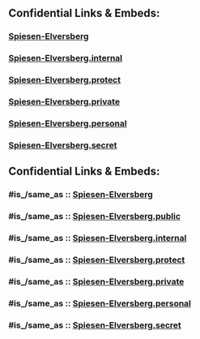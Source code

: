 
## Confidential Links & Embeds: 

### [Spiesen-Elversberg](../../../../../../../../../../../_public/Earth/Continent/Europe/Europe~Central/Germany/Germany~West/Saarland/counties~Saarland/Neunkirchen,Saar/cities~Neunkirchen,Saar/Spiesen-Elversberg.md) 

### [Spiesen-Elversberg.internal](../../../../../../../../../../../_internal/Earth/Continent/Europe/Europe~Central/Germany/Germany~West/Saarland/counties~Saarland/Neunkirchen,Saar/cities~Neunkirchen,Saar/Spiesen-Elversberg.internal.md) 

### [Spiesen-Elversberg.protect](../../../../../../../../../../../_protect/Earth/Continent/Europe/Europe~Central/Germany/Germany~West/Saarland/counties~Saarland/Neunkirchen,Saar/cities~Neunkirchen,Saar/Spiesen-Elversberg.protect.md) 

### [Spiesen-Elversberg.private](../../../../../../../../../../../_private/Earth/Continent/Europe/Europe~Central/Germany/Germany~West/Saarland/counties~Saarland/Neunkirchen,Saar/cities~Neunkirchen,Saar/Spiesen-Elversberg.private.md) 

### [Spiesen-Elversberg.personal](../../../../../../../../../../../_personal/Earth/Continent/Europe/Europe~Central/Germany/Germany~West/Saarland/counties~Saarland/Neunkirchen,Saar/cities~Neunkirchen,Saar/Spiesen-Elversberg.personal.md) 

### [Spiesen-Elversberg.secret](../../../../../../../../../../../_secret/Earth/Continent/Europe/Europe~Central/Germany/Germany~West/Saarland/counties~Saarland/Neunkirchen,Saar/cities~Neunkirchen,Saar/Spiesen-Elversberg.secret.md) 


## Confidential Links & Embeds: 

### #is_/same_as :: [Spiesen-Elversberg](/_Standards/Earth/Continent/Europe/Europe~Central/Germany/Germany~West/Saarland/counties~Saarland/Neunkirchen,Saar/cities~Neunkirchen,Saar/Spiesen-Elversberg.md) 

### #is_/same_as :: [Spiesen-Elversberg.public](/_public/Earth/Continent/Europe/Europe~Central/Germany/Germany~West/Saarland/counties~Saarland/Neunkirchen,Saar/cities~Neunkirchen,Saar/Spiesen-Elversberg.public.md) 

### #is_/same_as :: [Spiesen-Elversberg.internal](/_internal/Earth/Continent/Europe/Europe~Central/Germany/Germany~West/Saarland/counties~Saarland/Neunkirchen,Saar/cities~Neunkirchen,Saar/Spiesen-Elversberg.internal.md) 

### #is_/same_as :: [Spiesen-Elversberg.protect](/_protect/Earth/Continent/Europe/Europe~Central/Germany/Germany~West/Saarland/counties~Saarland/Neunkirchen,Saar/cities~Neunkirchen,Saar/Spiesen-Elversberg.protect.md) 

### #is_/same_as :: [Spiesen-Elversberg.private](/_private/Earth/Continent/Europe/Europe~Central/Germany/Germany~West/Saarland/counties~Saarland/Neunkirchen,Saar/cities~Neunkirchen,Saar/Spiesen-Elversberg.private.md) 

### #is_/same_as :: [Spiesen-Elversberg.personal](/_personal/Earth/Continent/Europe/Europe~Central/Germany/Germany~West/Saarland/counties~Saarland/Neunkirchen,Saar/cities~Neunkirchen,Saar/Spiesen-Elversberg.personal.md) 

### #is_/same_as :: [Spiesen-Elversberg.secret](/_secret/Earth/Continent/Europe/Europe~Central/Germany/Germany~West/Saarland/counties~Saarland/Neunkirchen,Saar/cities~Neunkirchen,Saar/Spiesen-Elversberg.secret.md)

